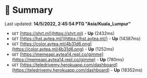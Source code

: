 # 📖 Summary
Last updated: **14/5/2022, 2:45:54 PTG "Asia/Kuala_Lumpur"**

- `GET` [https://shrt.ml](https://shrt.ml) - **Up** (2432ms)
- `GET` [https://hst.aytea.ml/](https://hst.aytea.ml/) - **Up** (14387ms)
- `GET` [https://color.aytea.ml/4b31d6.png](https://color.aytea.ml/4b31d6.png) - **Up** (1252ms)
- `GET` [https://memeapi.aytea14.repl.co/gimme](https://memeapi.aytea14.repl.co/gimme) - **Up** (780ms)
- `GET` [https://teledrivemy.herokuapp.com/dashboard](https://teledrivemy.herokuapp.com/dashboard) - **Up** (18352ms)
